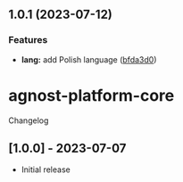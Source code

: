 ## 1.0.1 (2023-07-12)


### Features

* **lang:** add Polish language ([bfda3d0](https://github.com/zinedkaloc/rls/commit/bfda3d0dfc2a9b6888c7f45e8a36d673155df877))



# agnost-platform-core

Changelog

## [1.0.0] - 2023-07-07

- Initial release
